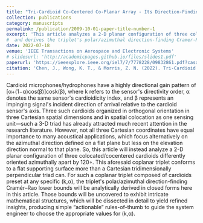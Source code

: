 ```yaml
---
title: "Tri-Cardioid Co-Centered Co-Planar Array - Its Direction-Finding Cramer-Rao Bound and Design Guidelines"
collection: publications
category: manuscripts
permalink: /publication/2009-10-01-paper-title-number-1
excerpt: 'This article analyzes a 2-D planar configuration of three colocated/cocentered cardioids differently oriented azimuthally apart by 120 degrees.'
#  and derives the triplet's polar/azimuthal direction-finding Cramer-Rao lower bounds.'
date: 2022-07-18
venue: 'IEEE Transactions on Aerospace and Electronic Systems'
# slidesurl: 'http://academicpages.github.io/files/slides1.pdf'
paperurl: 'https://ieeexplore.ieee.org/iel7/7/7778228/09832861.pdf?casa_token=pZEYeTfepkEAAAAA:iv_d8iZzDSxBYHu5S3EGP6e30EfNtBQfq6kmVWcQ0l-tyhOzTDt1X89KIwGTA1WO_O4qLxzoD_8'
citation: 'Chen, J., Wong, K. T., & Morris, Z. N. (2022). Tri-Cardioid Co-Centered Co-Planar Array—Its Direction-Finding Cramér-Rao Bound and Design Guidelines. IEEE Transactions on Aerospace and Electronic Systems, 59(1), 660-677.'
---
```


Cardioid microphones/hydrophones have a highly directional gain pattern of [α+(1−α)cos(β)]cosk(β), where k refers to the sensor's directivity order, α denotes the same sensor's cardioidicity index, and β represents an impinging signal's incident direction of arrival relative to the cardioid sensor's axis. Three such cardioids organized in orthogonal orientation in three Cartesian spatial dimensions and in spatial colocation as one sensing unit—such a 3-D triad has already attracted much recent attention in the research literature. However, not all three Cartesian coordinates have equal importance to many acoustical applications, which focus alternatively on the azimuthal direction defined on a flat plane but less on the elevation direction normal to that plane. So, this article will instead analyze a 2-D planar configuration of three colocated/cocentered cardioids differently oriented azimuthally apart by 120∘. This aforesaid coplanar triplet conforms to a flat supporting surface more than a Cartesian tridimensionally perpendicular triad can. For such a coplanar triplet composed of cardioids preset at any specific (k,α), the triplet's polar/azimuthal direction-finding Cramér–Rao lower bounds will be analytically derived in closed forms here in this article. Those bounds will be uncovered to exhibit intricate mathematical structures, which will be dissected in detail to yield refined insights, producing simple “actionable” rules-of-thumb to guide the system engineer to choose the appropriate values for (k,α).